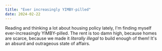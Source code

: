```yaml
---
title: "Ever increasingly YIMBY-pilled"
date: 2024-02-22
---
```


Reading and thinking a lot about housing policy lately, I'm finding myself ever-increasingly YIMBY-pilled. The rent is too damn high, because homes are scarce, because we made it *literally illegal* to build enough of them! It's an absurd and outrageous state of affairs.